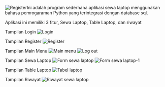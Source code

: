 ![Register](https://github.com/myfarism/Project/assets/143385061/4bba9479-0a7a-4b07-b963-4262b9824d10)Ini adalah program sederhana aplikasi sewa laptop menggunakan bahasa pemrogaraman Python yang terintegrasi dengan database sql.

Aplikasi ini memiliki 3 fitur, Sewa Laptop, Table Laptop, dan riwayat

Tampilan Login
![Login](https://github.com/myfarism/Project/assets/143385061/21637dfb-5931-4b38-a981-36877259061a)

Tampilan Register
![Register](https://github.com/myfarism/Project/assets/143385061/d08b5475-7347-4785-b0f3-a1bdb11d9ff1)

Tampilan Main Menu
![Main menu](https://github.com/myfarism/Project/assets/143385061/5f3ec4e0-47b1-442b-bb79-7465ab5af836)
![Log out](https://github.com/myfarism/Project/assets/143385061/914c29f3-03a1-4d68-89b5-b7e2df3e4c1b)

Tampilan Sewa Laptop
![Form sewa laptop](https://github.com/myfarism/Project/assets/143385061/98bded2c-188c-473c-8667-49ac1fe99978)
![Form sewa laptop-1](https://github.com/myfarism/Project/assets/143385061/5d3c3118-5fc4-4b4a-be08-a1641a13e3ea)

Tampilan Table Laptop
![Tabel laptop](https://github.com/myfarism/Project/assets/143385061/a78e8f46-c450-4a27-8377-0f64c791c2b4)

Tampilan Riwayat
![Riwayat sewa laptop](https://github.com/myfarism/Project/assets/143385061/5ab5c4f4-1d61-43dd-9e9d-52708a109884)

